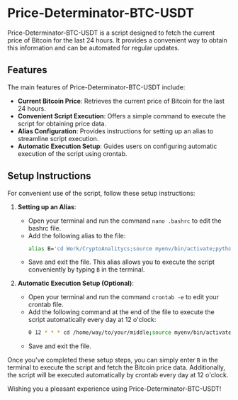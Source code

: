 # Price-Determinator-BTC-USDT

Price-Determinator-BTC-USDT is a script designed to fetch the current price of Bitcoin for the last 24 hours. It provides a convenient way to obtain this information and can be automated for regular updates.

## Features

The main features of Price-Determinator-BTC-USDT include:

- **Current Bitcoin Price**: Retrieves the current price of Bitcoin for the last 24 hours.
- **Convenient Script Execution**: Offers a simple command to execute the script for obtaining price data.
- **Alias Configuration**: Provides instructions for setting up an alias to streamline script execution.
- **Automatic Execution Setup**: Guides users on configuring automatic execution of the script using crontab.

## Setup Instructions

For convenient use of the script, follow these setup instructions:

1. **Setting up an Alias**: 
   - Open your terminal and run the command `nano .bashrc` to edit the bashrc file.
   - Add the following alias to the file:
     ```bash
     alias B='cd Work/CryptoAnalitycs;source myenv/bin/activate;python Course.py;deactivate;cd'
     ```
   - Save and exit the file. This alias allows you to execute the script conveniently by typing `B` in the terminal.

2. **Automatic Execution Setup (Optional)**:
   - Open your terminal and run the command `crontab -e` to edit your crontab file.
   - Add the following command at the end of the file to execute the script automatically every day at 12 o'clock:
     ```bash
     0 12 * * * cd /home/way/to/your/middle;source myenv/bin/activate;/home/way/to /your/medium/bin/python Course.py;deactivate;cd
     ```
   - Save and exit the file.

Once you've completed these setup steps, you can simply enter `B` in the terminal to execute the script and fetch the Bitcoin price data. Additionally, the script will be executed automatically by crontab every day at 12 o'clock.

Wishing you a pleasant experience using Price-Determinator-BTC-USDT!
